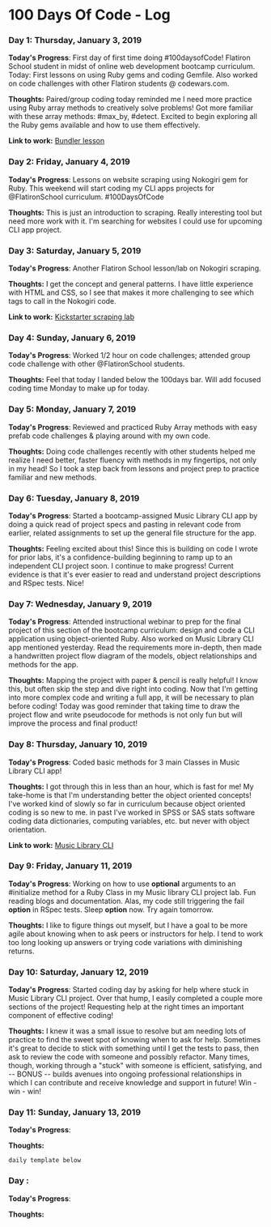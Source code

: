 # 100 Days Of Code - Log

### Day 1: Thursday, January 3, 2019

**Today's Progress**: First day of first time doing #100daysofCode! Flatiron School student in midst of online web development bootcamp curriculum. Today: First lessons on using Ruby gems and coding Gemfile. Also worked on code challenges with other Flatiron students @ codewars.com. 

**Thoughts:** Paired/group coding today reminded me I need more practice using Ruby array methods to creatively solve problems! Got more familiar with these array methods: #max_by, #detect. Excited to begin exploring all the Ruby gems available and how to use them effectively.

**Link to work:** [Bundler lesson](https://github.com/pmknyc/using-bundler-v-000)

### Day 2: Friday, January 4, 2019

**Today's Progress**: Lessons on website scraping using Nokogiri gem for Ruby. This weekend will start coding my CLI apps projects for @FlatironSchool curriculum. #100DaysOfCode

**Thoughts:** This is just an introduction to scraping. Really interesting tool but need more work with it. I'm searching for websites I could use for upcoming CLI app project. 


### Day 3: Saturday, January 5, 2019

**Today's Progress**:  Another Flatiron School lesson/lab on Nokogiri scraping. 

**Thoughts:** I get the concept and general patterns. I have little experience with HTML and CSS, so I see that makes it more challenging to see which tags to call in the Nokogiri code. 

**Link to work:** [Kickstarter scraping lab](https://github.com/pmknyc/scraping-kickstarter-v-000)


### Day 4: Sunday, January 6, 2019

**Today's Progress**: 
Worked 1/2 hour on code challenges; attended group code challenge with other @FlatironSchool students. 

**Thoughts:** 
Feel that today I landed below the 100days bar. Will add focused coding time Monday to make up for today. 


### Day 5: Monday, January 7, 2019

**Today's Progress**: 
Reviewed and practiced Ruby Array methods with easy prefab code challenges & playing around with my own code. 

**Thoughts:** 
Doing code challenges recently with other students helped me realize I need better, faster fluency with methods in my fingertips, not only in my head! So I took a step back from lessons and project prep to practice familiar and new methods.


### Day 6: Tuesday, January 8, 2019

**Today's Progress**: 
Started a bootcamp-assigned Music Library CLI app by doing a quick read of project specs and pasting in relevant code from earlier, related assignments to set up the general file structure for the app.

**Thoughts:** 
Feeling excited about this! Since this is building on code I wrote for prior labs, it's a confidence-building beginning to ramp up to an independent CLI project soon. I continue to make progress! Current evidence is that it's ever easier to read and understand project descriptions and RSpec tests. Nice!


### Day 7: Wednesday, January 9, 2019

**Today's Progress**: 
Attended instructional webinar to prep for the final project of this section of the bootcamp curriculum: design and code a CLI application using object-oriented Ruby. Also worked on Music Library CLI app mentioned yesterday. Read the requirements more in-depth, then made a handwritten project flow diagram of the models, object relationships and methods for the app.

**Thoughts:** 
Mapping the project with paper & pencil is really helpful! I know this, but often skip the step and dive right into coding. Now that I'm getting into more complex code and writing a full app, it will be necessary to plan before coding! Today was good reminder that taking time to draw the project flow and write pseudocode for methods is not only fun but will improve the process and final product!


### Day 8: Thursday, January 10, 2019

**Today's Progress**: 
Coded basic methods for 3 main Classes in Music Library CLI app! 

**Thoughts:** 
I got through this in less than an hour, which is fast for me! My take-home is that I'm understanding better the object oriented concepts! I've worked kind of slowly so far in curriculum because object oriented coding is so new to me. in past I've worked in SPSS or SAS stats software coding data dictionaries, computing  variables, etc. but never with object orientation. 

**Link to work:**
[Music Library CLI](https://github.com/pmknyc/ruby-music-library-cli-v-000)

### Day 9: Friday, January 11, 2019

**Today's Progress**: 
Working on how to  use **optional** arguments to an #initialize method for a Ruby Class in my Music library CLI project lab. Fun reading blogs and documentation. Alas, my code still triggering the fail **option** in RSpec tests. Sleep **option** now.  Try again tomorrow.

**Thoughts:**
I like to figure things out myself, but I have a goal to be more agile about knowing when to ask peers or instructors for help. I tend to work too long looking up answers or trying code variations with diminishing returns.  

### Day 10: Saturday, January 12, 2019 

**Today's Progress**: 
Started coding day by asking for help where stuck in Music Library CLI project. Over that hump, I easily completed a couple more sections of the project! Requesting help at the right times an important component of effective coding!

**Thoughts:** 
I knew it was a small issue to resolve but am needing lots of practice to find the sweet spot of knowing when to ask for help. Sometimes it's great to decide to stick with something until I get the tests to pass, then ask to review the code with someone and possibly refactor. Many times, though, working through a "stuck"  with someone is efficient, satisfying, and -- BONUS -- builds avenues into ongoing professional relationships in which I can  contribute and receive knowledge and support in future!  Win - win - win! 

### Day 11: Sunday, January 13, 2019 

**Today's Progress**: 

**Thoughts:** 

~~~~~~~~~~~~~~~~~~~~~~
daily template below
~~~~~~~~~~~~~~~~~~~~~~
### Day : 

**Today's Progress**: 

**Thoughts:** 
